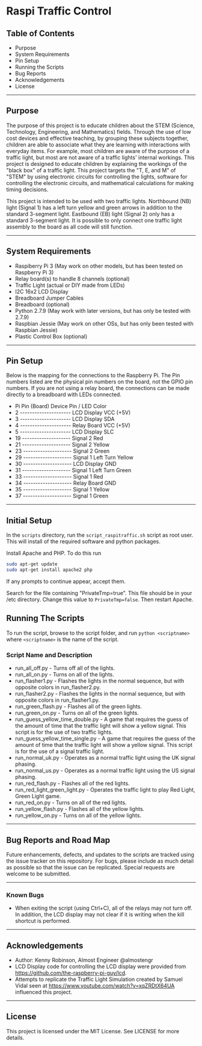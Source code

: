 # Raspi Traffic Control

## Table of Contents
* Purpose
* System Requirements
* Pin Setup
* Running the Scripts
* Bug Reports
* Acknowledgements
* License

----

## Purpose 
The purpose of this project is to educate children about the STEM (Science, Technology, 
Engineering, and Mathematics) fields. Through the use of low cost devices and effective 
teaching, by grouping these subjects together, children are able to associate what they 
are learning with interactions with everyday items. For example, most children are 
aware of the purpose of a traffic light, but most are not aware of a traffic lights' 
internal workings. This project is designed to educate children by explaining the 
workings of the "black box" of a traffic light. This project targets the "T, E, and 
M" of "STEM" by using electronic circuits for controlling the lights, software for 
controlling the electronic circuits, and mathematical calculations for making 
timing decisions.

This project is intended to be used with two traffic lights. Northbound (NB) light 
(Signal 1) has a left turn yellow and green arrows in addition to the standard 3-segment 
light. Eastbound (EB) light (Signal 2) only has a standard 3-segment light. It is possible to
only connect one traffic light assembly to the board as all code will still function.

----

## System Requirements
* Raspiberry Pi 3 (May work on other models, but has been tested on Raspberry Pi 3)
* Relay board(s) to handle 8 channels (optional)
* Traffic Light (actual or DIY made from LEDs)
* I2C 16x2 LCD Display 
* Breadboard Jumper Cables
* Breadboard (optional)
* Python 2.7.9 (May work with later versions, but has only be tested with 2.7.9)
* Raspbian Jessie (May work on other OSs, but has only been tested with Raspbian Jessie)
* Plastic Control Box (optional)

----

## Pin Setup
Below is the mapping for the connections to the Raspberry Pi. The Pin numbers
listed are the physical pin numbers on the board, not the GPIO pin numbers. If 
you are not using a relay board, the connections can be made directly to a 
breadboard with LEDs connected.

* Pi Pin (Board)		Device Pin / LED Color
* 2 --------------------- LCD Display VCC (+5V)
* 3 --------------------- LCD Display SDA
* 4 --------------------- Relay Board VCC (+5V)
* 5 --------------------- LCD Display SLC
* 19 -------------------- Signal 2 Red
* 21 -------------------- Signal 2 Yellow
* 23 -------------------- Signal 2 Green
* 29 -------------------- Signal 1 Left Turn Yellow
* 30 -------------------- LCD Display GND
* 31 -------------------- Signal 1 Left Turn Green
* 33 -------------------- Signal 1 Red
* 34 -------------------- Relay Board GND
* 35 -------------------- Signal 1 Yellow
* 37 -------------------- Signal 1 Green

----

## Initial Setup
In the ```scripts``` directory, run the ```script_raspitraffic.sh``` script 
as root user. This will install of the required software and python packages.

Install Apache and PHP. To do this run
```sh
sudo apt-get update 
sudo apt-get install apache2 php
```

If any prompts to continue appear, accept them.

Search for the file containing "PrivateTmp=true". This file should be in your /etc
directory. Change this value to ```PrivateTmp=false```. Then restart Apache.

## Running The Scripts
To run the script, browse to the script folder, and run `python <scriptname>` 
where `<scriptname>` is the name of the script.

### Script Name and Description
* run_all_off.py - Turns off all of the lights.
* run_all_on.py - Turns on all of the lights.
* run_flasher1.py - Flashes the lights in the normal sequence, but with 
opposite colors in run_flasher2.py.
* run_flasher2.py - Flashes the lights in the normal sequence, but with 
opposite colors in run_flasher1.py.
* run_green_flash.py - Flashes all of the green lights.
* run_green_on.py - Turns on all of the green lights.
* run_guess_yellow_time_double.py - A game that requires the guess of the 
amount of time that the traffic light will show a yellow signal. This script 
is for the use of two traffic lights.
* run_guess_yellow_time_single.py - A game that requires the guess of the 
amount of time that the traffic light will show a yellow signal.  This script 
is for the use of a signal traffic light. 
* run_normal_uk.py - Operates as a normal traffic light using the UK signal phasing.
* run_normal_us.py - Operates as a normal traffic light using the US signal phasing.
* run_red_flash.py - Flashes all of the red lights.
* run_red_light_green_light.py - Operates the traffic light to play Red Light, 
Green Light game.
* run_red_on.py - Turns on all of the red lights.
* run_yellow_flash.py - Flashes all of the yellow lights.
* run_yellow_on.py - Turns on all of the yellow lights.

----

## Bug Reports and Road Map
Future enhancements, defects, and updates to the scripts are tracked using the 
issue tracker on this repository. For bugs, please include as much detail 
as possible so that the issue can be replicated. Special requests are 
welcome to be submitted.

----

### Known Bugs
* When exiting the script (using Ctrl+C), all of the relays may not turn off.
In addition, the LCD display may not clear if it is writing when the kill
shortcut is performed.

----

## Acknowledgements
* Author: Kenny Robinson, Almost Engineer @almostengr
* LCD Display code for controlling the LCD display were provided from 
https://github.com/the-raspberry-pi-guy/lcd. 
* Attempts to replicate the Traffic Light Simulation created by Samuel Vidal 
seen at https://www.youtube.com/watch?v=xqZRDtX64UA influenced this project.

----

## License
This project is licensed under the MIT License. See LICENSE for more details.

